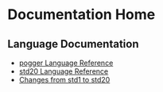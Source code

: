 # Documentation Home

## Language Documentation

- [pogger Language Reference](magic)
- [std20 Language Reference](std20.md)
- [Changes from std1 to std20](std1to20.md)